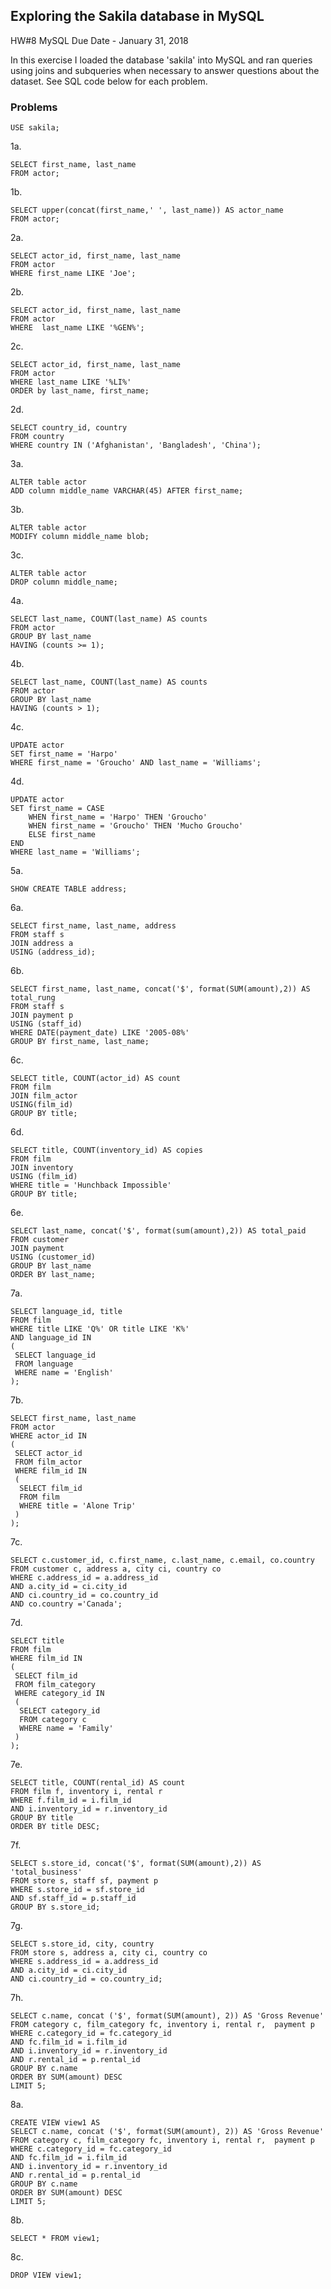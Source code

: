 ## Exploring the Sakila database in MySQL

HW#8 MySQL  Due Date - January 31, 2018

In this exercise I loaded the database 'sakila' into MySQL and ran queries using joins and subqueries when necessary to answer questions about the dataset. See SQL code below for each problem.

### Problems
    
    USE sakila;

1a.
    
    SELECT first_name, last_name
    FROM actor;

1b.
    
    SELECT upper(concat(first_name,' ', last_name)) AS actor_name
    FROM actor;

2a.
    
    SELECT actor_id, first_name, last_name
    FROM actor
    WHERE first_name LIKE 'Joe';

2b.
    
    SELECT actor_id, first_name, last_name
    FROM actor
    WHERE  last_name LIKE '%GEN%';

2c.
    
    SELECT actor_id, first_name, last_name
    FROM actor
    WHERE last_name LIKE '%LI%'
    ORDER by last_name, first_name;

2d.
    
    SELECT country_id, country
    FROM country
    WHERE country IN ('Afghanistan', 'Bangladesh', 'China');

3a.
    
    ALTER table actor
    ADD column middle_name VARCHAR(45) AFTER first_name;

3b.
    
    ALTER table actor
    MODIFY column middle_name blob;

3c.
    
    ALTER table actor
    DROP column middle_name;

4a.
    
    SELECT last_name, COUNT(last_name) AS counts
    FROM actor
    GROUP BY last_name
    HAVING (counts >= 1);

4b.
    
    SELECT last_name, COUNT(last_name) AS counts
    FROM actor
    GROUP BY last_name
    HAVING (counts > 1);

4c.
    
    UPDATE actor 
    SET first_name = 'Harpo'
    WHERE first_name = 'Groucho' AND last_name = 'Williams';

4d.
    
    UPDATE actor
    SET first_name = CASE
	    WHEN first_name = 'Harpo' THEN 'Groucho'
	    WHEN first_name = 'Groucho' THEN 'Mucho Groucho'
        ELSE first_name 
    END
    WHERE last_name = 'Williams';

5a.
    
    SHOW CREATE TABLE address;

6a.
    
    SELECT first_name, last_name, address
    FROM staff s
    JOIN address a
    USING (address_id);

6b.
    
    SELECT first_name, last_name, concat('$', format(SUM(amount),2)) AS total_rung
    FROM staff s
    JOIN payment p
    USING (staff_id)
    WHERE DATE(payment_date) LIKE '2005-08%'
    GROUP BY first_name, last_name;

6c.
    
    SELECT title, COUNT(actor_id) AS count
    FROM film
    JOIN film_actor
    USING(film_id)
    GROUP BY title;

6d.
    
    SELECT title, COUNT(inventory_id) AS copies
    FROM film
    JOIN inventory
    USING (film_id)
    WHERE title = 'Hunchback Impossible'
    GROUP BY title;

6e.
    
    SELECT last_name, concat('$', format(sum(amount),2)) AS total_paid
    FROM customer
    JOIN payment
    USING (customer_id)
    GROUP BY last_name
    ORDER BY last_name;

7a.
    
    SELECT language_id, title
    FROM film
    WHERE title LIKE 'Q%' OR title LIKE 'K%'
    AND language_id IN
	(
	 SELECT language_id
	 FROM language
	 WHERE name = 'English'
    );

7b.
    
    SELECT first_name, last_name
    FROM actor
    WHERE actor_id IN
    (
     SELECT actor_id
     FROM film_actor
     WHERE film_id IN
     (
      SELECT film_id 
      FROM film
      WHERE title = 'Alone Trip'
     )
    );

7c.
    
    SELECT c.customer_id, c.first_name, c.last_name, c.email, co.country 
    FROM customer c, address a, city ci, country co 
    WHERE c.address_id = a.address_id 
    AND a.city_id = ci.city_id 
    AND ci.country_id = co.country_id 
    AND co.country ='Canada';

7d.
    
    SELECT title
    FROM film 
    WHERE film_id IN
    (
     SELECT film_id
     FROM film_category 
     WHERE category_id IN
     (
      SELECT category_id
      FROM category c
      WHERE name = 'Family'
     )
    );

7e.
    
    SELECT title, COUNT(rental_id) AS count
    FROM film f, inventory i, rental r
    WHERE f.film_id = i.film_id
    AND i.inventory_id = r.inventory_id
    GROUP BY title
    ORDER BY title DESC;

7f.
    
    SELECT s.store_id, concat('$', format(SUM(amount),2)) AS 'total_business'
    FROM store s, staff sf, payment p
    WHERE s.store_id = sf.store_id
    AND sf.staff_id = p.staff_id
    GROUP BY s.store_id;

7g.
    
    SELECT s.store_id, city, country
    FROM store s, address a, city ci, country co
    WHERE s.address_id = a.address_id
    AND a.city_id = ci.city_id
    AND ci.country_id = co.country_id;

7h.
    
    SELECT c.name, concat ('$', format(SUM(amount), 2)) AS 'Gross Revenue' 
    FROM category c, film_category fc, inventory i, rental r,  payment p
    WHERE c.category_id = fc.category_id
    AND fc.film_id = i.film_id
    AND i.inventory_id = r.inventory_id
    AND r.rental_id = p.rental_id
    GROUP BY c.name
    ORDER BY SUM(amount) DESC
    LIMIT 5;

8a.
    
    CREATE VIEW view1 AS
    SELECT c.name, concat ('$', format(SUM(amount), 2)) AS 'Gross Revenue' 
    FROM category c, film_category fc, inventory i, rental r,  payment p
    WHERE c.category_id = fc.category_id
    AND fc.film_id = i.film_id
    AND i.inventory_id = r.inventory_id
    AND r.rental_id = p.rental_id
    GROUP BY c.name
    ORDER BY SUM(amount) DESC
    LIMIT 5;

8b.
    
    SELECT * FROM view1;

8c.
    
    DROP VIEW view1;
    
